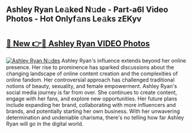 ## Ashley Ryan Le𝚊ked N𝚞de - Part-a6I Video Photos - Hot Onlyf𝚊ns Le𝚊ks zEKyv

# <h2><a href="http://ab15921.deff.icu/?id=Ashley+Ryan">🔗 New 👉🔴 Ashley Ryan VIDEO Photos</a></h2>

[![Ashley Ryan N𝚞des](https://i.imgur.com/rIISA9y.gif)](http://ab15921.deff.icu/?id=Ashley+Ryan)
Ashley Ryan's influence extends beyond her online presence. Her rise to prominence has sparked discussions about the changing landscape of online content creation and the complexities of online fandom. Her controversial approach has challenged traditional notions of beauty, sexuality, and female empowerment. Ashley Ryan's social media journey is far from over. She continues to create content, engage with her fans, and explore new opportunities. Her future plans include expanding her brand, collaborating with more influencers and brands, and potentially starting her own business. With her unwavering determination and undeniable charisma, there's no telling how far Ashley Ryan will go in the digital world.
